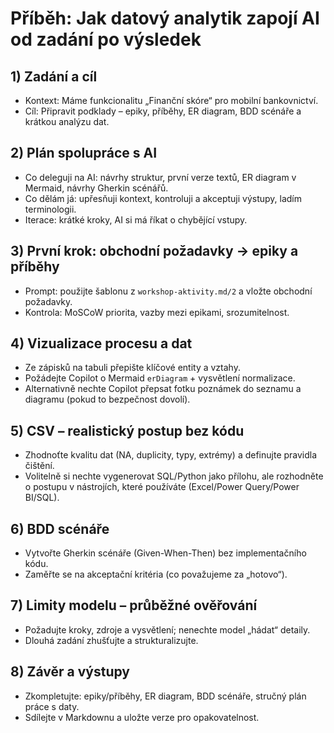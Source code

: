 # Příběh: Jak datový analytik zapojí AI od zadání po výsledek

## 1) Zadání a cíl
- Kontext: Máme funkcionalitu „Finanční skóre“ pro mobilní bankovnictví.
- Cíl: Připravit podklady – epiky, příběhy, ER diagram, BDD scénáře a krátkou analýzu dat.

## 2) Plán spolupráce s AI
- Co deleguji na AI: návrhy struktur, první verze textů, ER diagram v Mermaid, návrhy Gherkin scénářů.
- Co dělám já: upřesňuji kontext, kontroluji a akceptuji výstupy, ladím terminologii.
- Iterace: krátké kroky, AI si má říkat o chybějící vstupy.

## 3) První krok: obchodní požadavky → epiky a příběhy
- Prompt: použijte šablonu z `workshop-aktivity.md/2` a vložte obchodní požadavky.
- Kontrola: MoSCoW priorita, vazby mezi epikami, srozumitelnost.

## 4) Vizualizace procesu a dat
- Ze zápisků na tabuli přepište klíčové entity a vztahy.
- Požádejte Copilot o Mermaid `erDiagram` + vysvětlení normalizace.
- Alternativně nechte Copilot přepsat fotku poznámek do seznamu a diagramu (pokud to bezpečnost dovolí).

## 5) CSV – realistický postup bez kódu
- Zhodnoťte kvalitu dat (NA, duplicity, typy, extrémy) a definujte pravidla čištění.
- Volitelně si nechte vygenerovat SQL/Python jako přílohu, ale rozhodněte o postupu v nástrojích, které používáte (Excel/Power Query/Power BI/SQL).

## 6) BDD scénáře
- Vytvořte Gherkin scénáře (Given-When-Then) bez implementačního kódu.
- Zaměřte se na akceptační kritéria (co považujeme za „hotovo“).

## 7) Limity modelu – průběžné ověřování
- Požadujte kroky, zdroje a vysvětlení; nenechte model „hádat“ detaily.
- Dlouhá zadání zhušťujte a strukturalizujte.

## 8) Závěr a výstupy
- Zkompletujte: epiky/příběhy, ER diagram, BDD scénáře, stručný plán práce s daty.
- Sdílejte v Markdownu a uložte verze pro opakovatelnost.


